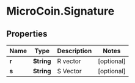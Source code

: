 # MicroCoin.Signature

## Properties
Name | Type | Description | Notes
------------ | ------------- | ------------- | -------------
**r** | **String** | R vector | [optional] 
**s** | **String** | S Vector | [optional] 


